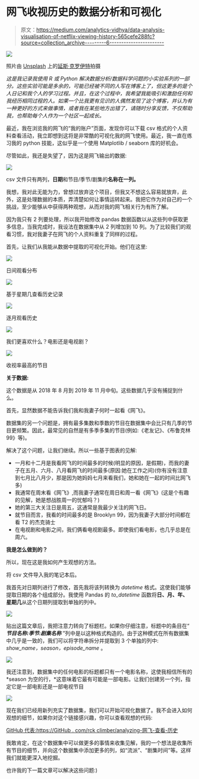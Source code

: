 # 网飞收视历史的数据分析和可视化

> 原文：<https://medium.com/analytics-vidhya/data-analysis-visualisation-of-netflix-viewing-history-565cefe288fc?source=collection_archive---------6----------------------->

![](img/df1f84b9b3e2da107f25ea28495f681f.png)

照片由 [Unsplash](https://unsplash.com?utm_source=medium&utm_medium=referral) 上的[延斯·克罗伊特](https://unsplash.com/@jenskreuter?utm_source=medium&utm_medium=referral)拍摄

*这是我记录我使用 R 或 Python 解决数据分析/数据科学问题的小实验系列的一部分。这些实验可能是多余的，可能已经被不同的人写在博客上了，但这更多的是个人日记和我个人的学习过程。并且，在这个过程中，我希望我能吸引和激励任何和我经历相同过程的人。如果一个比我更有见识的人偶然发现了这个博客，并认为有一种更好的方式来做事情，或者我在某些地方出错了，请随时分享反馈，不仅帮助我，也帮助每个人作为一个社区一起成长。*

最近，我在浏览我的网飞的“我的账户”页面，发现你可以下载 csv 格式的个人资料查看活动，我立即想到这将是非常酷的可视化我的网飞使用。最近，我一直在练习我的 python 技能，这似乎是一个使用 Matplotlib / seaborn 库的好机会。

尽管如此，我还是失望了，因为这是网飞输出的数据:

![](img/b54f80212cedbbf6fc936f84c798086d.png)

csv 文件只有两列，**日期**和节目/季节/剧集的**名称在一列。**

我想，我对此无能为力，曾想过放弃这个项目，但我又不想这么容易就放弃，此外，这是处理数据的本质，弄清楚如何让事情运转起来。我把它作为对自己的一个挑战，至少能够从中获得两种观想，从而对我的网飞相关行为有所了解。

因为我只有 2 列要处理，所以我开始修改 pandas 数据函数以从这些列中获取更多信息，当我完成时，我设法在数据集中从 2 列增加到 10 列。为了比较我们的观看习惯，我对我妻子在网飞的个人资料重复了同样的过程。

首先，让我们从我能从数据中提取的可视化开始。他们在这里:

![](img/6c430c78fb34b12cca3fc7a3ee04273b.png)

日间观看分布

![](img/1832132023c1e63443a5722b97de7c83.png)

基于星期几查看历史记录

![](img/9d531a7a6aa60541a5c5d3f2ffafa085.png)

逐月观看历史

![](img/c2a55a7c177b9bae45cfc92253385d54.png)

我们更喜欢什么？电影还是电视剧？

![](img/30f80ed6b899a20f53025344c9c5a360.png)

收视率最高的节目

**关于数据:**

这个数据是从 2018 年 8 月到 2019 年 11 月中旬。这些数据几乎没有捕捉到什么。

首先，显然数据不能告诉我们我和我妻子何时一起看《网飞》。

数据集的另一个问题是，拥有最多集数和季数的节目在数据集中会比只有几季的节目更频繁。因此，最常见的自然是有多季多集的节目(例如:《老友记》、《布鲁克林 99》等)。

解决了这个问题，让我们继续。所以一些基于图表的见解:

*   一月和十二月是我看网飞的时间最多的时候(明显的原因，是假期)，而我的妻子在五月、六月、八月看网飞的时间最多(原因:她在工作之间)(你有没有注意到七月比八月少，那是因为她妈妈七月来看我们，她和她在一起的时间比网飞多)
*   我通常在周末看《网飞》,而我妻子通常在周日和周一看《网飞》(这是个有趣的见解，她是想战胜周一的忧郁吗？)
*   她的第三大关注日是周五，这通常是我最少关注的网飞日。
*   就节目而言，我看的时间最多的是 Brooklyn 99，因为我妻子大部分时间都在看 T2 的杰克骑士
*   在电视剧和电影之间，我们俩看电视剧最多。即使我们看电影，也几乎总是在周六。

**我是怎么做到的？**

所以，现在这是我如何产生观想的方法。

将 csv 文件导入我的笔记本后。

我首先对日期列进行了修改，首先我将该列转换为 *datetime* 格式。这使我们能够提取日期的各个组成部分。我使用 Pandas 的 *to_datetime* 函数将**日、月、年、星期几**从这个日期列提取到单独的列中。

![](img/8da155b3231d7396a9ec46132d4627d3.png)

贴出这篇文章后，我把注意力转向了标题栏。如果你仔细注意，标题中的条目在“ ***节目名称:季节:剧集名称*** ”列中是以这种格式构造的。由于这种模式在所有数据集中几乎是一致的，我们可以将字符串拆分并提取到 3 个单独的列中: *show_name，season，episode_name* 。

![](img/eeb9a2fc4c83b896cbaca12d45e5af09.png)

我还注意到，数据集中的任何电影的标题都只有一个电影名称，这使我相信所有的 *season 为空的行，*这意味着它最有可能是一部电影。让我们创建另一个列，指定它是一部电影还是一部电视节目

![](img/d38ff2a12e06c66f678c95be1b4aa8db.png)

现在我们已经用新列充实了数据集，我们可以开始可视化数据了。我不会进入如何观想的细节，如果你对这个链接感兴趣，你可以查看观想的代码:

[GitHub 代表:](https://github.com/rckclimber/analysing-netflix-viewing-history)[https://GitHub . com/rck climber/analyzing-网飞-查看-历史](https://github.com/rckclimber/analysing-netflix-viewing-history)

我敢肯定，在这个数据集中可以做更多的事情来收集见解，我的一个想法是收集所有节目的细节，并向这个数据集中添加更多的列，如“流派”、“剧集时间”等。这样我们就能更深入地挖掘。

也许我的下一篇文章可以解决这些问题:)